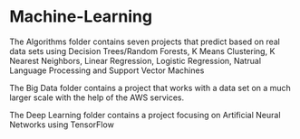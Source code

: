 # Machine-Learning

The Algorithms folder contains seven projects that predict based on real data sets using Decision Trees/Random Forests, K Means Clustering, K Nearest Neighbors, Linear Regression, Logistic Regression, Natrual Language Processing and Support Vector Machines

The Big Data folder contains a project that works with a data set on a much larger scale with the help of the AWS services.

The Deep Learning folder contains a project focusing on Artificial Neural Networks using TensorFlow
